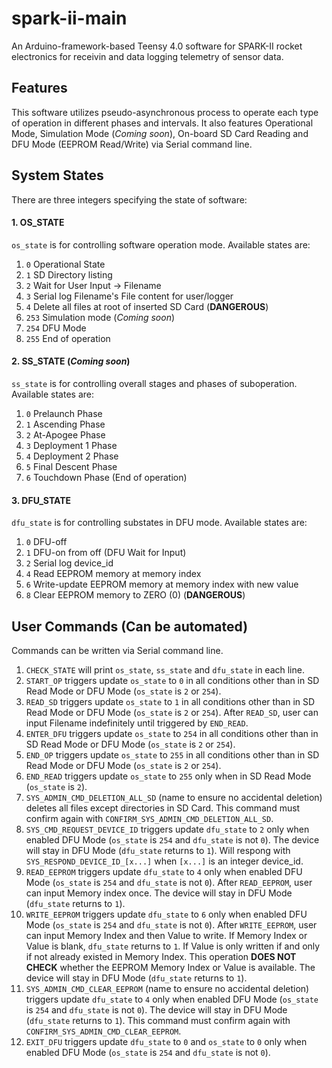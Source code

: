 # spark-ii-main
An Arduino-framework-based Teensy 4.0 software for SPARK-II rocket electronics for receivin and data logging telemetry of sensor data.

## Features
This software utilizes pseudo-asynchronous process to operate each type of operation in different phases and intervals. It also features Operational Mode, Simulation Mode (*Coming soon*), On-board SD Card Reading and DFU Mode (EEPROM Read/Write) via Serial command line.

## System States
There are three integers specifying the state of software:

#### 1. OS_STATE
`os_state` is for controlling software operation mode. Available states are:
1. `0` Operational State
2. `1` SD Directory listing
3. `2` Wait for User Input -> Filename
4. `3` Serial log Filename's File content for user/logger
5. `4` Delete all files at root of inserted SD Card (**DANGEROUS**)
6. `253` Simulation mode (*Coming soon*)
7. `254` DFU Mode
8. `255` End of operation

#### 2. SS_STATE (*Coming soon*)
`ss_state` is for controlling overall stages and phases of suboperation. Available states are:
1. `0` Prelaunch Phase
2. `1` Ascending Phase
3. `2` At-Apogee Phase
4. `3` Deployment 1 Phase
5. `4` Deployment 2 Phase
6. `5` Final Descent Phase
7. `6` Touchdown Phase (End of operation)

#### 3. DFU_STATE
`dfu_state` is for controlling substates in DFU mode. Available states are:
1. `0` DFU-off
2. `1` DFU-on from off (DFU Wait for Input)
3. `2` Serial log device_id
4. `4` Read EEPROM memory at memory index
5. `6` Write-update EEPROM memory at memory index with new value
6. `8` Clear EEPROM memory to ZERO (0) (**DANGEROUS**)

## User Commands (Can be automated)
Commands can be written via Serial command line.
1. `CHECK_STATE` will print `os_state`, `ss_state` and `dfu_state` in each line.
2. `START_OP` triggers update `os_state` to `0` in all conditions other than in SD Read Mode or DFU Mode (`os_state` is `2` or `254`).
3. `READ_SD` triggers update `os_state` to `1` in all conditions other than in SD Read Mode or DFU Mode (`os_state` is `2` or `254`). After `READ_SD`, user can input Filename indefinitely until triggered by `END_READ`.
4. `ENTER_DFU` triggers update `os_state` to `254` in all conditions other than in SD Read Mode or DFU Mode (`os_state` is `2` or `254`).
5. `END_OP` triggers update `os_state` to `255` in all conditions other than in SD Read Mode or DFU Mode (`os_state` is `2` or `254`).
6. `END_READ` triggers update `os_state` to `255` only when in SD Read Mode (`os_state` is `2`).
7. `SYS_ADMIN_CMD_DELETION_ALL_SD` (name to ensure no accidental deletion) deletes all files except directories in SD Card. This command must confirm again with `CONFIRM_SYS_ADMIN_CMD_DELETION_ALL_SD`.
8. `SYS_CMD_REQUEST_DEVICE_ID` triggers update `dfu_state` to `2` only when enabled DFU Mode (`os_state` is `254` and `dfu_state` is not `0`). The device will stay in DFU Mode (`dfu_state` returns to `1`). Will respong with `SYS_RESPOND_DEVICE_ID_[x...]` when `[x...]` is an integer device_id.
9. `READ_EEPROM` triggers update `dfu_state` to `4` only when enabled DFU Mode (`os_state` is `254` and `dfu_state` is not `0`). After `READ_EEPROM`, user can input Memory index once. The device will stay in DFU Mode (`dfu_state` returns to `1`).
10. `WRITE_EEPROM` triggers update `dfu_state` to `6` only when enabled DFU Mode (`os_state` is `254` and `dfu_state` is not `0`). After `WRITE_EEPROM`, user can input Memory Index and then Value to write. If Memory Index or Value is blank, `dfu_state` returns to `1`. If Value is only written if and only if not already existed in Memory Index. This operation **DOES NOT CHECK** whether the EEPROM Memory Index or Value is available. The device will stay in DFU Mode (`dfu_state` returns to `1`).
11. `SYS_ADMIN_CMD_CLEAR_EEPROM` (name to ensure no accidental deletion) triggers update `dfu_state` to `4` only when enabled DFU Mode (`os_state` is `254` and `dfu_state` is not `0`). The device will stay in DFU Mode (`dfu_state` returns to `1`). This command must confirm again with `CONFIRM_SYS_ADMIN_CMD_CLEAR_EEPROM`.
12. `EXIT_DFU` triggers update `dfu_state` to `0` and `os_state` to `0` only when enabled DFU Mode (`os_state` is `254` and `dfu_state` is not `0`).

